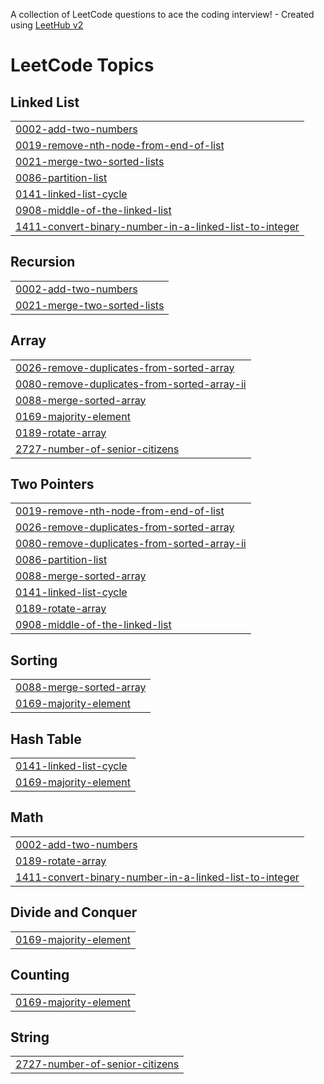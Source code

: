A collection of LeetCode questions to ace the coding interview! - Created using [LeetHub v2](https://github.com/arunbhardwaj/LeetHub-2.0)
<!---LeetCode Topics Start-->
# LeetCode Topics
## Linked List
|  |
| ------- |
| [0002-add-two-numbers](https://github.com/saurabh903/LeetCode/tree/master/0002-add-two-numbers) |
| [0019-remove-nth-node-from-end-of-list](https://github.com/saurabh903/LeetCode/tree/master/0019-remove-nth-node-from-end-of-list) |
| [0021-merge-two-sorted-lists](https://github.com/saurabh903/LeetCode/tree/master/0021-merge-two-sorted-lists) |
| [0086-partition-list](https://github.com/saurabh903/LeetCode/tree/master/0086-partition-list) |
| [0141-linked-list-cycle](https://github.com/saurabh903/LeetCode/tree/master/0141-linked-list-cycle) |
| [0908-middle-of-the-linked-list](https://github.com/saurabh903/LeetCode/tree/master/0908-middle-of-the-linked-list) |
| [1411-convert-binary-number-in-a-linked-list-to-integer](https://github.com/saurabh903/LeetCode/tree/master/1411-convert-binary-number-in-a-linked-list-to-integer) |
## Recursion
|  |
| ------- |
| [0002-add-two-numbers](https://github.com/saurabh903/LeetCode/tree/master/0002-add-two-numbers) |
| [0021-merge-two-sorted-lists](https://github.com/saurabh903/LeetCode/tree/master/0021-merge-two-sorted-lists) |
## Array
|  |
| ------- |
| [0026-remove-duplicates-from-sorted-array](https://github.com/saurabh903/LeetCode/tree/master/0026-remove-duplicates-from-sorted-array) |
| [0080-remove-duplicates-from-sorted-array-ii](https://github.com/saurabh903/LeetCode/tree/master/0080-remove-duplicates-from-sorted-array-ii) |
| [0088-merge-sorted-array](https://github.com/saurabh903/LeetCode/tree/master/0088-merge-sorted-array) |
| [0169-majority-element](https://github.com/saurabh903/LeetCode/tree/master/0169-majority-element) |
| [0189-rotate-array](https://github.com/saurabh903/LeetCode/tree/master/0189-rotate-array) |
| [2727-number-of-senior-citizens](https://github.com/saurabh903/LeetCode/tree/master/2727-number-of-senior-citizens) |
## Two Pointers
|  |
| ------- |
| [0019-remove-nth-node-from-end-of-list](https://github.com/saurabh903/LeetCode/tree/master/0019-remove-nth-node-from-end-of-list) |
| [0026-remove-duplicates-from-sorted-array](https://github.com/saurabh903/LeetCode/tree/master/0026-remove-duplicates-from-sorted-array) |
| [0080-remove-duplicates-from-sorted-array-ii](https://github.com/saurabh903/LeetCode/tree/master/0080-remove-duplicates-from-sorted-array-ii) |
| [0086-partition-list](https://github.com/saurabh903/LeetCode/tree/master/0086-partition-list) |
| [0088-merge-sorted-array](https://github.com/saurabh903/LeetCode/tree/master/0088-merge-sorted-array) |
| [0141-linked-list-cycle](https://github.com/saurabh903/LeetCode/tree/master/0141-linked-list-cycle) |
| [0189-rotate-array](https://github.com/saurabh903/LeetCode/tree/master/0189-rotate-array) |
| [0908-middle-of-the-linked-list](https://github.com/saurabh903/LeetCode/tree/master/0908-middle-of-the-linked-list) |
## Sorting
|  |
| ------- |
| [0088-merge-sorted-array](https://github.com/saurabh903/LeetCode/tree/master/0088-merge-sorted-array) |
| [0169-majority-element](https://github.com/saurabh903/LeetCode/tree/master/0169-majority-element) |
## Hash Table
|  |
| ------- |
| [0141-linked-list-cycle](https://github.com/saurabh903/LeetCode/tree/master/0141-linked-list-cycle) |
| [0169-majority-element](https://github.com/saurabh903/LeetCode/tree/master/0169-majority-element) |
## Math
|  |
| ------- |
| [0002-add-two-numbers](https://github.com/saurabh903/LeetCode/tree/master/0002-add-two-numbers) |
| [0189-rotate-array](https://github.com/saurabh903/LeetCode/tree/master/0189-rotate-array) |
| [1411-convert-binary-number-in-a-linked-list-to-integer](https://github.com/saurabh903/LeetCode/tree/master/1411-convert-binary-number-in-a-linked-list-to-integer) |
## Divide and Conquer
|  |
| ------- |
| [0169-majority-element](https://github.com/saurabh903/LeetCode/tree/master/0169-majority-element) |
## Counting
|  |
| ------- |
| [0169-majority-element](https://github.com/saurabh903/LeetCode/tree/master/0169-majority-element) |
## String
|  |
| ------- |
| [2727-number-of-senior-citizens](https://github.com/saurabh903/LeetCode/tree/master/2727-number-of-senior-citizens) |
<!---LeetCode Topics End-->